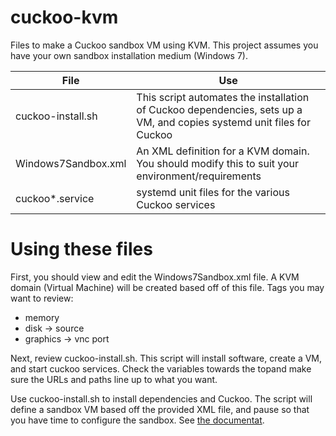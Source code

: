 # cuckoo-kvm
Files to make a Cuckoo sandbox VM using KVM. This project assumes you have your own sandbox installation medium (Windows 7).

|File|Use|
|----|---|
|cuckoo-install.sh|This script automates the installation of Cuckoo dependencies, sets up a VM, and copies systemd unit files for Cuckoo|
|Windows7Sandbox.xml|An XML definition for a KVM domain. You should modify this to suit your environment/requirements|
|cuckoo\*.service|systemd unit files for the various Cuckoo services|

# Using these files
First, you should view and edit the Windows7Sandbox.xml file. A KVM domain (Virtual Machine) will be created based off of this file. Tags you may want to review:
* memory
* disk -> source
* graphics -> vnc port

Next, review cuckoo-install.sh. This script will install software, create a VM, and start cuckoo services. Check the variables towards the topand make sure the URLs and paths line up to what you want.

Use cuckoo-install.sh to install dependencies and Cuckoo. The script will define a sandbox VM based off the provided XML file, and pause so that you have time to configure the sandbox. See [the documentat](https://cuckoo.sh/docs/installation/guest/index.html).
